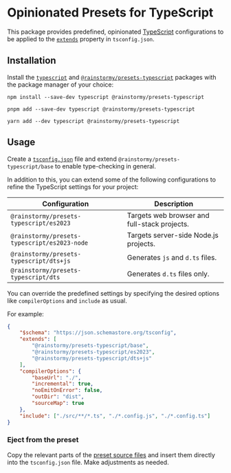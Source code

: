 # Opinionated Presets for TypeScript

This package provides predefined,
opinionated [TypeScript](https://www.typescriptlang.org) configurations to be
applied to the [`extends`](https://www.typescriptlang.org/tsconfig#extends)
property in `tsconfig.json`.

## Installation
Install the [`typescript`](https://www.npmjs.com/package/typescript)
and [`@rainstormy/presets-typescript`](https://www.npmjs.com/package/@rainstormy/presets-typescript)
packages with the package manager of your choice:

```shell
npm install --save-dev typescript @rainstormy/presets-typescript
```
```shell
pnpm add --save-dev typescript @rainstormy/presets-typescript
```
```shell
yarn add --dev typescript @rainstormy/presets-typescript
```

## Usage
Create a [`tsconfig.json`](https://www.typescriptlang.org/tsconfig) file and
extend `@rainstormy/presets-typescript/base` to enable type-checking in general.

In addition to this, you can extend some of the following configurations to
refine the TypeScript settings for your project:

| Configuration                                | Description                                  |
|----------------------------------------------|----------------------------------------------|
| `@rainstormy/presets-typescript/es2023`      | Targets web browser and full-stack projects. |
| `@rainstormy/presets-typescript/es2023-node` | Targets server-side Node.js projects.        |
| `@rainstormy/presets-typescript/dts+js`      | Generates `js` and `d.ts` files.             |
| `@rainstormy/presets-typescript/dts`         | Generates `d.ts` files only.                 |

You can override the predefined settings by specifying the desired options like
`compilerOptions` and `include` as usual.

For example:

```json
{
    "$schema": "https://json.schemastore.org/tsconfig",
    "extends": [
        "@rainstormy/presets-typescript/base",
        "@rainstormy/presets-typescript/es2023",
        "@rainstormy/presets-typescript/dts+js"
    ],
    "compilerOptions": {
        "baseUrl": "./",
        "incremental": true,
        "noEmitOnError": false,
        "outDir": "dist",
        "sourceMap": true
    },
    "include": ["./src/**/*.ts", "./*.config.js", "./*.config.ts"]
}
```

### Eject from the preset
Copy the relevant parts of
the [preset source files](https://github.com/rainstormy/presets-typescript/tree/main/src)
and insert them directly into the `tsconfig.json` file. Make adjustments as
needed.
